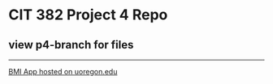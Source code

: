 # CIT 382 Project 4 Repo
## view p4-branch for files
---------------------------
[BMI App hosted on uoregon.edu](http://pages.uoregon.edu/khiggins/382/p4/BMI/)

